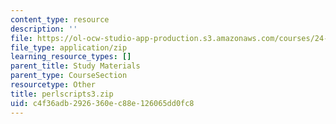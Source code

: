 ```yaml
---
content_type: resource
description: ''
file: https://ol-ocw-studio-app-production.s3.amazonaws.com/courses/24-964-topics-in-phonology-fall-2004/c4f36adb2926360ec88e126065dd0fc8_perlscripts3.zip
file_type: application/zip
learning_resource_types: []
parent_title: Study Materials
parent_type: CourseSection
resourcetype: Other
title: perlscripts3.zip
uid: c4f36adb-2926-360e-c88e-126065dd0fc8
---
```


